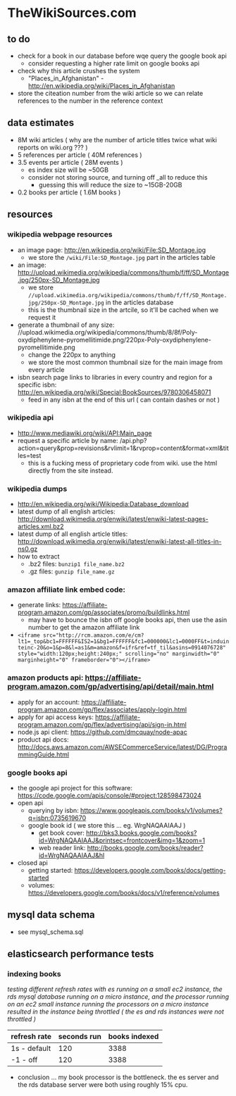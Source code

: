 TheWikiSources.com
==================


to do
-----
- check for a book in our database before wqe query the google book api
	- consider requesting a higher rate limit on google books api
- check why this article crushes the system
	- "Places_in_Afghanistan" - http://en.wikipedia.org/wiki/Places_in_Afghanistan
- store the citeation number from the wiki article so we can relate references to the number in the reference context


data estimates
--------------
- 8M wiki articles ( why are the number of article titles twice what wiki reports on wiki.org ??? )
- 5 references per article ( 40M references )
- 3.5 events per article ( 28M events )
	- es index size will be ~50GB
	- consider not storing source, and turning off _all to reduce this
		- guessing this will reduce the size to ~15GB-20GB
- 0.2 books per article ( 1.6M books )


resources
---------

### wikipedia webpage resources
- an image page: http://en.wikipedia.org/wiki/File:SD_Montage.jpg
	- we store the `/wiki/File:SD_Montage.jpg` part in the articles table
- an image: http://upload.wikimedia.org/wikipedia/commons/thumb/f/ff/SD_Montage.jpg/250px-SD_Montage.jpg
	- we store `//upload.wikimedia.org/wikipedia/commons/thumb/f/ff/SD_Montage.jpg/250px-SD_Montage.jpg` in the articles database
	- this is the thumbnail size in the artcile, so it'll be cached when we request it
- generate a thumbnail of any size: //upload.wikimedia.org/wikipedia/commons/thumb/8/8f/Poly-oxydiphenylene-pyromellitimide.png/220px-Poly-oxydiphenylene-pyromellitimide.png
	- change the 220px to anything
	- we store the most common thumbnail size for the main image from every article
- isbn search page links to libraries in every country and region for a specific isbn: http://en.wikipedia.org/wiki/Special:BookSources/9780306458071
	- feed in any isbn at the end of this url ( can contain dashes or not )
	
### wikipedia api
- http://www.mediawiki.org/wiki/API:Main_page
- request a specific article by name: /api.php?action=query&prop=revisions&rvlimit=1&rvprop=content&format=xml&titles=test
	- this is a fucking mess of proprietary code from wiki.  use the html directly from the site instead.

### wikipedia dumps
- http://en.wikipedia.org/wiki/Wikipedia:Database_download
- latest dump of all english articles: http://download.wikimedia.org/enwiki/latest/enwiki-latest-pages-articles.xml.bz2
- latest dump of all english article titles: http://download.wikimedia.org/enwiki/latest/enwiki-latest-all-titles-in-ns0.gz
- how to extract
	- .bz2 files: `bunzip1 file_name.bz2`
	- .gz files: `gunzip file_name.gz`

### amazon affiliate link embed code:
- generate links: https://affiliate-program.amazon.com/gp/associates/promo/buildlinks.html
	- may have to bounce the isbn off google books api, then use the asin number to get the amazon affiliate link
- `<iframe src="http://rcm.amazon.com/e/cm?lt1=_top&bc1=FFFFFF&IS2=1&bg1=FFFFFF&fc1=000000&lc1=0000FF&t=induinteinc-20&o=1&p=8&l=as1&m=amazon&f=ifr&ref=tf_til&asins=0914076728" style="width:120px;height:240px;" scrolling="no" marginwidth="0" marginheight="0" frameborder="0"></iframe>`

### amazon products api: https://affiliate-program.amazon.com/gp/advertising/api/detail/main.html
- apply for an account: https://affiliate-program.amazon.com/gp/flex/associates/apply-login.html
- apply for api access keys: https://affiliate-program.amazon.com/gp/flex/advertising/api/sign-in.html
- node.js api client: https://github.com/dmcquay/node-apac
- product api docs: http://docs.aws.amazon.com/AWSECommerceService/latest/DG/ProgrammingGuide.html

### google books api
- the google api project for this software: https://code.google.com/apis/console/#project:128598473024
- open api
	- querying by isbn: https://www.googleapis.com/books/v1/volumes?q=isbn:0735619670
	- google book id ( we store this ... eg. WrgNAQAAIAAJ )
		- get book cover: http://bks3.books.google.com/books?id=WrgNAQAAIAAJ&printsec=frontcover&img=1&zoom=1
		- web reader link: http://books.google.com/books/reader?id=WrgNAQAAIAAJ&hl
- closed api
	- getting started: https://developers.google.com/books/docs/getting-started
	- volumes: https://developers.google.com/books/docs/v1/reference/volumes


mysql data schema
-----------------
- see mysql_schema.sql


elasticsearch performance tests
-------------------------------

### indexing books
*testing different refresh rates with es running on a small ec2 instance, the rds mysql database running on a micro instance, and the processor running on an ec2 small instance*
*running the processors on a micro instance resulted in the instance being throttled ( the es and rds instances were not throttled )*

| refresh rate | seconds run | books indexed |  
| ------------ | ----------- | ------------- |  
| 1s - default | 120         | 3388          |  
| -1 - off     | 120         | 3388          |

- conclusion ... my book processor is the bottleneck.  the es server and the rds database server were both using roughly 15% cpu.
